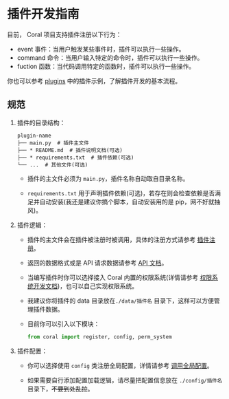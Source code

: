 # 插件开发指南

目前， Coral 项目支持插件注册以下行为：

-  event 事件：当用户触发某些事件时，插件可以执行一些操作。
-  command 命令：当用户输入特定的命令时，插件可以执行一些操作。
-  fuction 函数：当代码调用特定的函数时，插件可以执行一些操作。

你也可以参考 [plugins](https://github.com/ProjectCoral/Coral/blob/main/plugins) 中的插件示例，了解插件开发的基本流程。

## 规范

1. 插件的目录结构：

    ```
    plugin-name
    ├── main.py  # 插件主文件
    ├── * README.md  # 插件说明文档(可选)
    ├── * requirements.txt  # 插件依赖(可选)
    └── ...  # 其他文件(可选)
    ```

    - 插件的主文件必须为 `main.py`，插件名称自动取自目录名称。

    - `requirements.txt` 用于声明插件依赖(可选)，若存在则会检查依赖是否满足并自动安装(我还是建议你搞个脚本，自动安装用的是 pip，网不好就抽风)。

2. 插件逻辑： 

    - 插件的主文件会在插件被注册时被调用，具体的注册方式请参考 [插件注册](DevManual/PluginReg.md)。

    - 返回的数据格式或是 API 请求数据请参考 [API 文档](DevManual/api.md)。

    - 当编写插件时你可以选择接入 Coral 内置的权限系统(详情请参考 [权限系统开发文档](DevManual/PermSystem.md))，也可以自己实现权限系统。

    - 我建议你将插件的 data 目录放在`./data/插件名`  目录下，这样可以方便管理插件数据。
  
    - 目前你可以引入以下模块：
        ```python
        from coral import register, config, perm_system
        ```

3. 插件配置：

    - 你可以选择使用 `config` 类注册全局配置，详情请参考 [调用全局配置](DevManual/UseConfig.md)。

    - 如果需要自行添加配置加载逻辑，请尽量把配置信息放在 `./config/插件名`  目录下，<s>不要到处乱拉</s>。